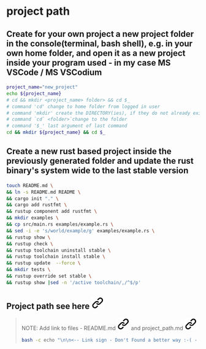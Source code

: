 # project path
<!-- keep the format -->
## Create for your own project a new project folder in the console(terminal, bash shell),  e.g. in your own home folder,  and open it as a new project inside your program used - in my case MS VSCode / MS VSCodium
<!-- To comply with the format -->
```bash <!-- markdownlint-disable-line code-block-style -->
project_name="new_project"
echo ${project_name} 
# cd && mkdir <project_name> folder> && cd $_
# command 'cd' change to home folder from logged in user
# command 'mkdir' create the DIRECTORY(ies), if they do not already exist
# command `cd` <folder>`change to the folder
# command '$_' last argument of last command
cd && mkdir ${project_name} && cd $_
```
<!-- keep the format -->
## Create a new rust based project inside the previously generated folder and update the rust binary's system wide to the last stable version
<!-- keep the format -->
```bash <!-- markdownlint-disable-line code-block-style -->
touch README.md \
&& ln -s README.md README \
&& cargo init "." \
&& cargo add rustfmt \
&& rustup component add rustfmt \
&& mkdir examples \
&& cp src/main.rs examples/example.rs \
&& sed -i -e 's/world/example/g' examples/example.rs \
&& rustup show \
&& rustup check \
&& rustup toolchain uninstall stable \
&& rustup toolchain install stable \
&& rustup update  --force \
&& mkdir tests \
&& rustup override set stable \
&& rustup show |sed -n '/active toolchain/,/^$/p' 

```

## Project path see here [![alt text][1]](./project_path.md)
<!-- keep the format -->
> NOTE:
>Add link to files - README.md [![alt text][1]](./README.md) and project_path.md [![alt text][1]](./project_path.md)
><!-- -->
>```bash <!-- markdownlint-disable-line code-block-style -->
> bash -c echo "\n\n<-- Link sign - Don't Found a better way :-( - You know a better method? - send me a email --> \n\n[1]: ./img/link_symbol.svg"  >> ./README.md
>```
<!-- keep the format -->
<!-- keep the format -->
<!-- make folder and download the link sign vai curl -->
<!-- mkdir -p img && curl --create-dirs --output-dir img -O  "https://raw.githubusercontent.com/MathiasStadler/link_symbol_svg/refs/heads/main/link_symbol.svg"-->
<!-- Link sign - Don't Found a better way :-( - You know a better method? - send me a email -->
[1]: ./img/link_symbol.svg
<!-- keep the format -->
